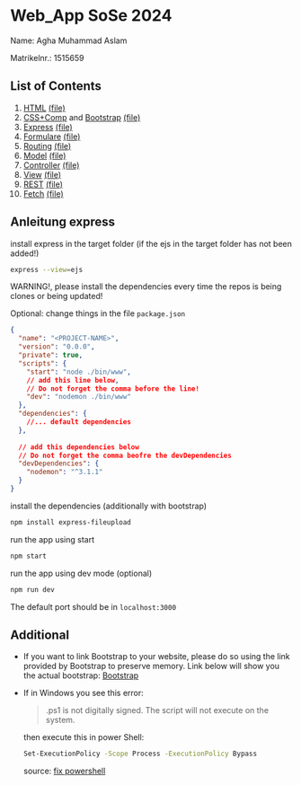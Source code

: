 # Web_App SoSe 2024

Name: Agha Muhammad Aslam

Matrikelnr.: 1515659

## List of Contents

1. [HTML](https://elearning.hs-fulda.de/ai/course/view.php?id=1375&section=2) [(file)](/HTML/)
2. [CSS+Comp](https://elearning.hs-fulda.de/ai/course/view.php?id=1375&section=3) and [Bootstrap](https://elearning.hs-fulda.de/ai/course/view.php?id=1375&section=4) [(file)](/CSS3+comp+bootsrap/)
3. [Express](https://elearning.hs-fulda.de/ai/course/view.php?id=1375&section=5) [(file)](/Express/)
4. [Formulare](https://elearning.hs-fulda.de/ai/course/view.php?id=1375&section=6) [(file)](/Formular/)
5. [Routing](https://elearning.hs-fulda.de/ai/course/view.php?id=1375&section=7) [(file)](/Routing/)
6. [Model](https://elearning.hs-fulda.de/ai/course/view.php?id=1375&section=8) [(file)](/Model/)
7. [Controller](https://elearning.hs-fulda.de/ai/course/view.php?id=1375&section=9) [(file)](/Controller/)
8. [View](https://elearning.hs-fulda.de/ai/course/view.php?id=1375&section=10) [(file)](/View/)
9. [REST](https://elearning.hs-fulda.de/ai/course/view.php?id=1375&section=11) [(file)](/REST/)
10. [Fetch](https://elearning.hs-fulda.de/ai/course/view.php?id=1375&section=12) [(file)](/Fetch/)

## Anleitung express

install express in the target folder (if the ejs in the target folder has not been added!)

```sh
express --view=ejs 
```

WARNING!, please install the dependencies every time the repos is being clones or being updated!

Optional:
change things in the file `package.json`

```json
{
  "name": "<PROJECT-NAME>",
  "version": "0.0.0",
  "private": true,
  "scripts": {
    "start": "node ./bin/www",
    // add this line below, 
    // Do not forget the comma before the line!
    "dev": "nodemon ./bin/www" 
  },
  "dependencies": {
    //... default dependencies
  },
  
  // add this dependencies below
  // Do not forget the comma beofre the devDependencies
  "devDependencies": {
    "nodemon": "^3.1.1"
  }
}

```

install the dependencies (additionally with bootstrap)

```sh
npm install express-fileupload 

```

run the app using start

```sh
npm start
```

run the app using dev mode (optional)

```sh
npm run dev 
```

The default port should be in `localhost:3000`

## Additional

- If you want to link Bootstrap to your website, please do so using the link provided by Bootstrap to preserve memory. Link below will show you the actual bootstrap:
[Bootstrap](https://getbootstrap.com/docs/5.3/getting-started/download/#cdn-via-jsdelivr)

- If in Windows you see this error:
  > .ps1 is not digitally signed. The script will not execute on the system.
  
  then execute this in power Shell:

  ```sh
  Set-ExecutionPolicy -Scope Process -ExecutionPolicy Bypass
  ```

  source: [fix powershell](https://caiomsouza.medium.com/fix-for-powershell-script-not-digitally-signed-69f0ed518715)
